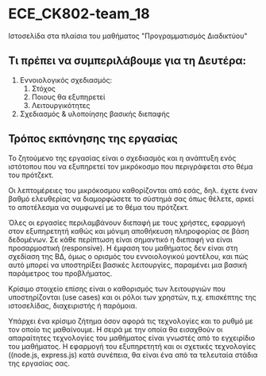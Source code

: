 # ECE_CK802-team_18
Ιστοσελίδα στα πλαίσια του μαθήματος "Προγραμματισμός Διαδικτύου"


## Τι πρέπει να συμπεριλάβουμε για τη Δευτέρα:
1. Εννοιολογικός σχεδιασμός:
    1. Στόχος
    2. Ποιους θα εξυπηρετεί
    3. Λειτουργικότητες
2. Σχεδιασμός & υλοποίησης βασικής διεπαφής


## Τρόπος εκπόνησης της εργασίας

Το ζητούμενο της εργασίας είναι ο σχεδιασμός και η ανάπτυξη ενός ιστότοπου που να εξυπηρετεί τον μικρόκοσμο που περιγράφεται στο θέμα του πρότζεκτ.

Οι λεπτομέρειες του μικρόκοσμου καθορίζονται από εσάς, δηλ. έχετε έναν βαθμό ελευθερίας να διαμορφώσετε το σύστημά σας όπως θέλετε, αρκεί το αποτέλεσμα να συμφωνεί με το θέμα του πρότζεκτ.

Όλες οι εργασίες περιλαμβάνουν διεπαφή με τους χρήστες, εφαρμογή στον εξυπηρετητή καθώς και μόνιμη αποθήκευση πληροφορίας σε βάση δεδομένων. Σε κάθε περίπτωση είναι σημαντικό η διεπαφή να είναι προσαρμοστική (responsive). Η έμφαση του μαθήματος δεν είναι στη σχεδίαση της ΒΔ, όμως ο ορισμός του εννοιολογικού μοντέλου, και πώς αυτό μπορεί να υποστηρίξει βασικές λειτουργίες, παραμένει μια βασική παράμετρος του προβλήματος.

Κρίσιμο στοιχείο επίσης είναι ο καθορισμός των λειτουργιών που υποστηρίζονται (use cases) και οι ρόλοι των χρηστών, π.χ. επισκέπτης της ιστοσελίδας, διαχειριστής ή παρόμοια.

Υπάρχει ένα κρίσιμο ζήτημα όσον αφορά τις τεχνολογίες και το ρυθμό με τον οποίο τις μαθαίνουμε. Η σειρά με την οποία θα εισαχθούν οι απαραίτητες τεχνολογίες του μαθήματος είναι γνωστές από το εγχειρίδιο του μαθήματος. Η εφαρμογή του εξυπηρετητή και οι σχετικές τεχνολογίες ((node.js, express.js) κατά συνέπεια, θα είναι ένα από τα τελευταία στάδια της εργασίας σας.
